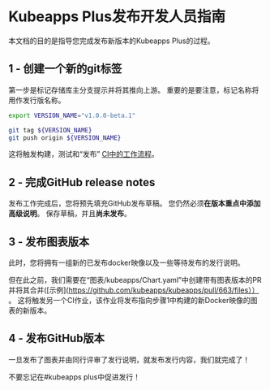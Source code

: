 # Kubeapps Plus发布开发人员指南

本文档的目的是指导您完成发布新版本的Kubeapps Plus的过程。

## 1 - 创建一个新的git标签

第一步是标记存储库主分支提示并将其推向上游。 重要的是要注意，标记名称将用作发行版名称。

```bash
export VERSION_NAME="v1.0.0-beta.1"

git tag ${VERSION_NAME}
git push origin ${VERSION_NAME}
```

这将触发构建，测试和“发布” [CI中的工作流程](https://circleci.com/gh/kubeapps/workflows)。
 
## 2 - 完成GitHub release notes

发布工作完成后，您将预先填充GitHub发布草稿。 您仍然必须**在版本重点中添加高级说明**。 保存草稿，并且**尚未发布**。

## 3 - 发布图表版本

此时，您将拥有一组新的已发布docker映像以及一些等待发布的发行说明。

但在此之前，我们需要在“图表/kubeapps/Chart.yaml”中创建带有图表版本的PR并将其合并([示例](https://github.com/kubeapps/kubeapps/pull/663/files）） 。 这将触发另一个CI作业，该作业将发布指向步骤1中构建的新Docker映像的图表的新版本。

## 4 - 发布GitHub版本

一旦发布了图表并由同行评审了发行说明，就发布发行内容，我们就完成了！

不要忘记在#kubeapps plus中促进发行！
